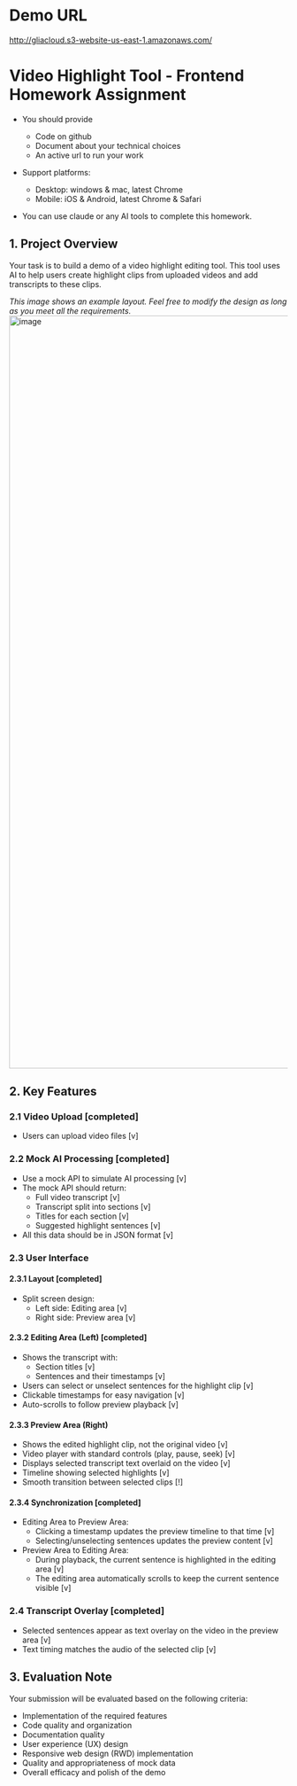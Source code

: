 # Demo URL
http://gliacloud.s3-website-us-east-1.amazonaws.com/

# Video Highlight Tool - Frontend Homework Assignment

- You should provide
  - Code on github
  - Document about your technical choices
  - An active url to run your work

- Support platforms:
    - Desktop: windows & mac, latest Chrome
    - Mobile: iOS & Android, latest Chrome & Safari
 
- You can use claude or any AI tools to complete this homework.

## 1. Project Overview

Your task is to build a demo of a video highlight editing tool. This tool uses AI to help users create highlight clips from uploaded videos and add transcripts to these clips.

*This image shows an example layout. Feel free to modify the design as long as you meet all the requirements.*
<img width="1359" alt="image" src="https://gist.github.com/user-attachments/assets/d632451a-d688-42f1-abf7-9bcb7f1faaef">


## 2. Key Features

### 2.1 Video Upload [completed]
- Users can upload video files [v]

### 2.2 Mock AI Processing [completed]
- Use a mock API to simulate AI processing [v]
- The mock API should return:
  - Full video transcript [v]
  - Transcript split into sections [v]
  - Titles for each section [v]
  - Suggested highlight sentences [v]
- All this data should be in JSON format [v]

### 2.3 User Interface

#### 2.3.1 Layout [completed]
- Split screen design:
  - Left side: Editing area [v]
  - Right side: Preview area [v]

#### 2.3.2 Editing Area (Left) [completed]
- Shows the transcript with:
  - Section titles [v]
  - Sentences and their timestamps [v]
- Users can select or unselect sentences for the highlight clip [v]
- Clickable timestamps for easy navigation [v]
- Auto-scrolls to follow preview playback [v]

#### 2.3.3 Preview Area (Right)
- Shows the edited highlight clip, not the original video [v]
- Video player with standard controls (play, pause, seek) [v]
- Displays selected transcript text overlaid on the video [v]
- Timeline showing selected highlights [v]
- Smooth transition between selected clips [!]

#### 2.3.4 Synchronization [completed]
- Editing Area to Preview Area:
  - Clicking a timestamp updates the preview timeline to that time [v]
  - Selecting/unselecting sentences updates the preview content [v]
- Preview Area to Editing Area:
  - During playback, the current sentence is highlighted in the editing area [v]
  - The editing area automatically scrolls to keep the current sentence visible [v]

### 2.4 Transcript Overlay [completed]
- Selected sentences appear as text overlay on the video in the preview area [v]
- Text timing matches the audio of the selected clip [v]

## 3. Evaluation Note

Your submission will be evaluated based on the following criteria:

- Implementation of the required features
- Code quality and organization
- Documentation quality
- User experience (UX) design
- Responsive web design (RWD) implementation
- Quality and appropriateness of mock data
- Overall efficacy and polish of the demo
